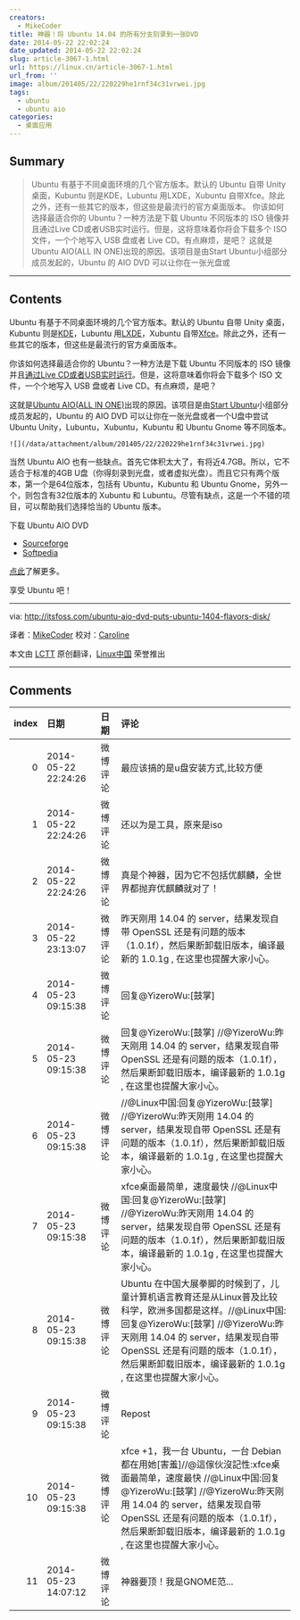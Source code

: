 ```yaml
---
creators:
  - MikeCoder
title: 神器！将 Ubuntu 14.04 的所有分支刻录到一张DVD
date: 2014-05-22 22:02:24
date_updated: 2014-05-22 22:02:24
slug: article-3067-1.html
url: https://linux.cn/article-3067-1.html
url_from: ''
image: album/201405/22/220229he1rnf34c31vrwei.jpg
tags:
  - ubuntu
  - ubuntu aio
categories:
  - 桌面应用
---
```


## Summary

> Ubuntu 有基于不同桌面环境的几个官方版本。默认的 Ubuntu 自带 Unity 桌面，Kubuntu 则是KDE，Lubuntu 用LXDE，Xubuntu 自带Xfce。除此之外，还有一些其它的版本，但这些是最流行的官方桌面版本。 你该如何选择最适合你的 Ubuntu？一种方法是下载 Ubuntu 不同版本的 ISO 镜像并且通过Live CD或者USB实时运行。但是，这将意味着你将会下载多个 ISO 文件，一个个地写入 USB 盘或者 Live CD。有点麻烦，是吧？ 这就是Ubuntu AIO(ALL IN ONE)出现的原因。该项目是由Start Ubuntu小组部分成员发起的，Ubuntu 的 AIO DVD 可以让你在一张光盘或

***

<!-- more -->

## Contents

Ubuntu 有基于不同桌面环境的几个官方版本。默认的 Ubuntu 自带 Unity 桌面，Kubuntu 则是[KDE](http://www.kde.org/)，Lubuntu 用[LXDE](http://lxde.org/)，Xubuntu 自带[Xfce](http://www.xfce.org/)。除此之外，还有一些其它的版本，但这些是最流行的官方桌面版本。

你该如何选择最适合你的 Ubuntu？一种方法是下载 Ubuntu 不同版本的 ISO 镜像并且[通过Live CD或者USB实时运行](http://itsfoss.com/create-live-usb-of-ubuntu-in-windows/)。但是，这将意味着你将会下载多个 ISO 文件，一个个地写入 USB 盘或者 Live CD。有点麻烦，是吧？

这就是[Ubuntu AIO(ALL IN ONE)](http://ubuntuaio.wordpress.com/about-us/)出现的原因。该项目是由[Start Ubuntu](https://wiki.ubuntu.com/StartUbuntu)小组部分成员发起的，Ubuntu 的 AIO DVD 可以让你在一张光盘或者一个U盘中尝试 Ubuntu Unity，Lubuntu，Xubuntu，Kubuntu 和 Ubuntu Gnome 等不同版本。

`![](/data/attachment/album/201405/22/220229he1rnf34c31vrwei.jpg)`

当然 Ubuntu AIO 也有一些缺点。首先它体积太大了，有将近4.7GB。所以，它不适合于标准的4GB U盘（你得刻录到光盘，或者虚拟光盘）。而且它只有两个版本，第一个是64位版本，包括有 Ubuntu，Kubuntu 和 Ubuntu Gnome，另外一个，则包含有32位版本的 Xubuntu 和 Lubuntu。尽管有缺点，这是一个不错的项目，可以帮助我们选择恰当的 Ubuntu 版本。

下载 Ubuntu AIO DVD

* [Sourceforge](http://sourceforge.net/projects/ubuntuaiodvd/)
* [Softpedia](http://linux.softpedia.com/get/Linux-Distributions/Ubuntu-AIO-DVD-103429.shtml)

[点此](http://ubuntuaio.wordpress.com/about-us/)了解更多。

享受 Ubuntu 吧！

---

via: <http://itsfoss.com/ubuntu-aio-dvd-puts-ubuntu-1404-flavors-disk/>

译者：[MikeCoder](https://github.com/MikeCoder) 校对：[Caroline](https://github.com/carolinewuyan)

本文由 [LCTT](https://github.com/LCTT/TranslateProject) 原创翻译，[Linux中国](https://linux.cn/) 荣誉推出

***

## Comments

|   index | 日期                | 日期     | 评论                                                                                                                                                                                                                                                                                  |
|--------:|:--------------------|:---------|:--------------------------------------------------------------------------------------------------------------------------------------------------------------------------------------------------------------------------------------------------------------------------------------|
|       0 | 2014-05-22 22:24:26 | 微博评论 | 最应该搞的是u盘安装方式,比较方便                                                                                                                                                                                                                                                      |
|       1 | 2014-05-22 22:24:26 | 微博评论 | 还以为是工具，原来是iso                                                                                                                                                                                                                                                               |
|       2 | 2014-05-22 22:24:26 | 微博评论 | 真是个神器，因为它不包括优麒麟，全世界都抛弃优麒麟就对了！                                                                                                                                                                                                                            |
|       3 | 2014-05-22 23:13:07 | 微博评论 | 昨天刚用 14.04 的 server，结果发现自带 OpenSSL 还是有问题的版本（1.0.1f），然后果断卸载旧版本，编译最新的 1.0.1g , 在这里也提醒大家小心。                                                                                                                                             |
|       4 | 2014-05-23 09:15:38 | 微博评论 | 回复@YizeroWu:[鼓掌]                                                                                                                                                                                                                                                                  |
|       5 | 2014-05-23 09:15:38 | 微博评论 | 回复@YizeroWu:[鼓掌] //@YizeroWu:昨天刚用 14.04 的 server，结果发现自带 OpenSSL 还是有问题的版本（1.0.1f），然后果断卸载旧版本，编译最新的 1.0.1g , 在这里也提醒大家小心。                                                                                                            |
|       6 | 2014-05-23 09:15:38 | 微博评论 | //@Linux中国:回复@YizeroWu:[鼓掌] //@YizeroWu:昨天刚用 14.04 的 server，结果发现自带 OpenSSL 还是有问题的版本（1.0.1f），然后果断卸载旧版本，编译最新的 1.0.1g , 在这里也提醒大家小心。                                                                                               |
|       7 | 2014-05-23 09:15:38 | 微博评论 | xfce桌面最简单，速度最快 //@Linux中国:回复@YizeroWu:[鼓掌] //@YizeroWu:昨天刚用 14.04 的 server，结果发现自带 OpenSSL 还是有问题的版本（1.0.1f），然后果断卸载旧版本，编译最新的 1.0.1g , 在这里也提醒大家小心。                                                                      |
|       8 | 2014-05-23 09:15:38 | 微博评论 | Ubuntu 在中国大展拳脚的时候到了，儿童计算机语言教育还是从Linux普及比较科学，欧洲多国都是这样。//@Linux中国:回复@YizeroWu:[鼓掌] //@YizeroWu:昨天刚用 14.04 的 server，结果发现自带 OpenSSL 还是有问题的版本（1.0.1f），然后果断卸载旧版本，编译最新的 1.0.1g , 在这里也提醒大家小心。 |
|       9 | 2014-05-23 09:15:38 | 微博评论 | Repost                                                                                                                                                                                                                                                                                |
|      10 | 2014-05-23 09:15:38 | 微博评论 | xfce +1，我一台 Ubuntu，一台 Debian 都在用她[害羞]//@這傢伙沒記性:xfce桌面最简单，速度最快 //@Linux中国:回复@YizeroWu:[鼓掌] //@YizeroWu:昨天刚用 14.04 的 server，结果发现自带 OpenSSL 还是有问题的版本（1.0.1f），然后果断卸载旧版本，编译最新的 1.0.1g , 在这里也提醒大家小心。    |
|      11 | 2014-05-23 14:07:12 | 微博评论 | 神器要顶！我是GNOME范...                                                                                                                                                                                                                                                              |
